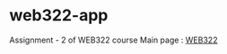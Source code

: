 # web322-app
Assignment - 2 of WEB322 course
Main page : [WEB322](https://github.com/NishitShah18/WEB322-NFF)
